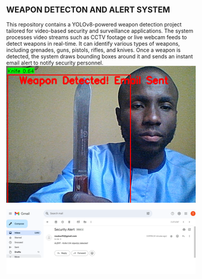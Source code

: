 ## WEAPON DETECTON AND ALERT SYSTEM

This repository contains a YOLOv8-powered weapon detection project tailored for video-based security and surveillance applications.
The system processes video streams such as CCTV footage or live webcam feeds to detect weapons in real-time. 
It can identify various types of weapons, including grenades, guns, pistols, rifles, and knives. 
Once a weapon is detected, the system draws bounding boxes around it and sends an instant email alert to notify security personnel.
![image alt](https://github.com/riyeba/weapon-detection-alert-system/blob/main/detected_weapon.png?raw=true)


![image alt](https://github.com/riyeba/weapon-detection-alert-system/blob/main/message_receivedd.png?raw=true)

